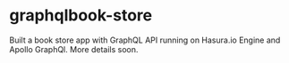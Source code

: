 # graphqlbook-store
Built a book store app with GraphQL API running on Hasura.io Engine and Apollo GraphQl. More details soon. 
